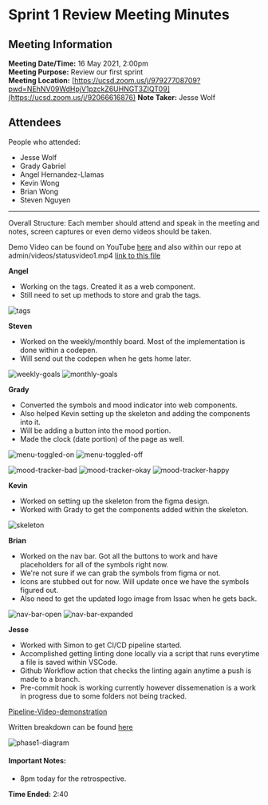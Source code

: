 # Sprint 1 Review Meeting Minutes
## Meeting Information
**Meeting Date/Time:** 16 May 2021, 2:00pm  
**Meeting Purpose:** Review our first sprint  
**Meeting Location:** [https://ucsd.zoom.us/j/97927708709?pwd=NEhNV09WdHpjV1pzckZ6UHNGT3ZIQT09](https://ucsd.zoom.us/j/92066616876)
**Note Taker:** Jesse Wolf  

## Attendees
People who attended:
- Jesse Wolf
- Grady Gabriel
- Angel Hernandez-Llamas
- Kevin Wong
- Brian Wong
- Steven Nguyen

--- 

Overall Structure: Each member should attend and speak in the meeting and notes, screen captures or even demo videos should be taken.

Demo Video can be found on YouTube [here](https://youtu.be/uF6xLZLlgkg) and also within our repo at admin/videos/statusvideo1.mp4 [link to this file](./admin/videos/statusvideo1.mp4)

**Angel**
- Working on the tags. Created it as a web component. 
- Still need to set up methods to store and grab the tags. 

![tags](screenshots/sprint1/tags.png)


**Steven**
- Worked on the weekly/monthly board. Most of the implementation is done within a codepen. 
- Will send out the codepen when he gets home later. 

![weekly-goals](screenshots/sprint1/weekly-monthly-goals.png)
![monthly-goals](screenshots/sprint1/weekly-monthly-goals-2.png)


**Grady**
- Converted the symbols and mood indicator into web components.
- Also helped Kevin setting up the skeleton and adding the components into it.
- Will be adding a button into the mood portion.
- Made the clock (date portion) of the page as well.

![menu-toggled-on](screenshots/sprint1/menu-toggled-on.png)
![menu-toggled-off](screenshots/sprint1/menu-toggled-off.png)

![mood-tracker-bad](screenshots/sprint1/mood-tracker-bad.png)
![mood-tracker-okay](screenshots/sprint1/mood-tracker-okay.png)
![mood-tracker-happy](screenshots/sprint1/mood-tracker-happy.png)


**Kevin**
- Worked on setting up the skeleton from the figma design.
- Worked with Grady to get the components added within the skeleton. 

![skeleton](screenshots/sprint1/skeleton.png)

**Brian**
- Worked on the nav bar. Got all the buttons to work and have placeholders for all of the symbols right now. 
- We're not sure if we can grab the symbols from figma or not. 
- Icons are stubbed out for now. Will update once we have the symbols figured out.
- Also need to get the updated logo image from Issac when he gets back.

![nav-bar-open](screenshots/sprint1/nav-bar-open.png)
![nav-bar-expanded](screenshots/sprint1/nav-bar-expanded.png)


**Jesse**
- Worked with Simon to get CI/CD pipeline started.
- Accomplished getting linting done locally via a script that runs everytime a file is saved within VSCode.
- Github Workflow action that checks the linting again anytime a push is made to a branch.
- Pre-commit hook is working currently however dissemenation is a work in progress due to some folders not being tracked.

[Pipeline-Video-demonstration](https://youtu.be/ftcBPvblmuo)

Written breakdown can be found [here](/admin/cipipeline/phase1.md)

![phase1-diagram](/admin/cipipeline/phase1.png)


#### Important Notes:
- 8pm today for the retrospective.


**Time Ended:** 2:40
